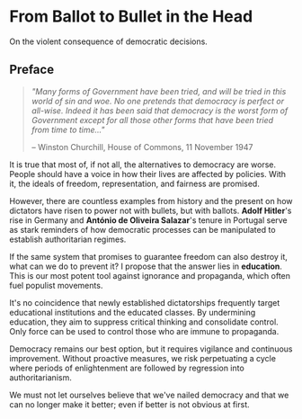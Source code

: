 # From Ballot to Bullet in the Head

On the violent consequence of democratic decisions.

## Preface

> _"Many forms of Government have been tried, and will be tried in this world of
> sin and woe. No one pretends that democracy is perfect or all-wise. Indeed it
> has been said that democracy is the worst form of Government except for all
> those other forms that have been tried from time to time..."_
>
> – Winston Churchill, House of Commons, 11 November 1947

It is true that most of, if not all, the alternatives to democracy are worse.
People should have a voice in how their lives are affected by policies. With it,
the ideals of freedom, representation, and fairness are promised.

However, there are countless examples from history and the present on how
dictators have risen to power not with bullets, but with ballots.
**Adolf Hitler**'s rise in Germany and **António de Oliveira Salazar**'s tenure
in Portugal serve as stark reminders of how democratic processes can be
manipulated to establish authoritarian regimes.

If the same system that promises to guarantee freedom can also destroy it, what
can we do to prevent it? I propose that the answer lies in **education**. This
is our most potent tool against ignorance and propaganda, which often fuel
populist movements.

It's no coincidence that newly established dictatorships frequently target
educational institutions and the educated classes. By undermining education,
they aim to suppress critical thinking and consolidate control. Only force can
be used to control those who are immune to propaganda.

Democracy remains our best option, but it requires vigilance and continuous
improvement. Without proactive measures, we risk perpetuating a cycle where
periods of enlightenment are followed by regression into authoritarianism.

We must not let ourselves believe that we've nailed democracy and that we can
no longer make it better; even if better is not obvious at first.
